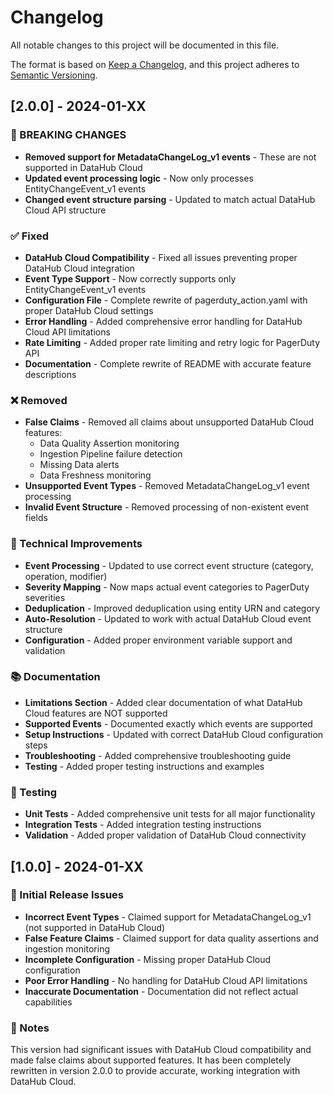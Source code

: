 # Changelog

All notable changes to this project will be documented in this file.

The format is based on [Keep a Changelog](https://keepachangelog.com/en/1.0.0/),
and this project adheres to [Semantic Versioning](https://semver.org/spec/v2.0.0.html).

## [2.0.0] - 2024-01-XX

### 🚨 BREAKING CHANGES
- **Removed support for MetadataChangeLog_v1 events** - These are not supported in DataHub Cloud
- **Updated event processing logic** - Now only processes EntityChangeEvent_v1 events
- **Changed event structure parsing** - Updated to match actual DataHub Cloud API structure

### ✅ Fixed
- **DataHub Cloud Compatibility** - Fixed all issues preventing proper DataHub Cloud integration
- **Event Type Support** - Now correctly supports only EntityChangeEvent_v1 events
- **Configuration File** - Complete rewrite of pagerduty_action.yaml with proper DataHub Cloud settings
- **Error Handling** - Added comprehensive error handling for DataHub Cloud API limitations
- **Rate Limiting** - Added proper rate limiting and retry logic for PagerDuty API
- **Documentation** - Complete rewrite of README with accurate feature descriptions

### ❌ Removed
- **False Claims** - Removed all claims about unsupported DataHub Cloud features:
  - Data Quality Assertion monitoring
  - Ingestion Pipeline failure detection
  - Missing Data alerts
  - Data Freshness monitoring
- **Unsupported Event Types** - Removed MetadataChangeLog_v1 event processing
- **Invalid Event Structure** - Removed processing of non-existent event fields

### 🔧 Technical Improvements
- **Event Processing** - Updated to use correct event structure (category, operation, modifier)
- **Severity Mapping** - Now maps actual event categories to PagerDuty severities
- **Deduplication** - Improved deduplication using entity URN and category
- **Auto-Resolution** - Updated to work with actual DataHub Cloud event structure
- **Configuration** - Added proper environment variable support and validation

### 📚 Documentation
- **Limitations Section** - Added clear documentation of what DataHub Cloud features are NOT supported
- **Supported Events** - Documented exactly which events are supported
- **Setup Instructions** - Updated with correct DataHub Cloud configuration steps
- **Troubleshooting** - Added comprehensive troubleshooting guide
- **Testing** - Added proper testing instructions and examples

### 🧪 Testing
- **Unit Tests** - Added comprehensive unit tests for all major functionality
- **Integration Tests** - Added integration testing instructions
- **Validation** - Added proper validation of DataHub Cloud connectivity

## [1.0.0] - 2024-01-XX

### 🚨 Initial Release Issues
- **Incorrect Event Types** - Claimed support for MetadataChangeLog_v1 (not supported in DataHub Cloud)
- **False Feature Claims** - Claimed support for data quality assertions and ingestion monitoring
- **Incomplete Configuration** - Missing proper DataHub Cloud configuration
- **Poor Error Handling** - No handling for DataHub Cloud API limitations
- **Inaccurate Documentation** - Documentation did not reflect actual capabilities

### 📝 Notes
This version had significant issues with DataHub Cloud compatibility and made false claims about supported features. It has been completely rewritten in version 2.0.0 to provide accurate, working integration with DataHub Cloud.
